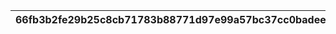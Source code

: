 |66fb3b2fe29b25c8cb71783b88771d97e99a57bc37cc0badee8cb412c156431b|7bff3163a7050dfaa31a884b9480189df59029dc8f7234fdb58a729514c346ea|8c2e8d870f1b4482be3bf1589d89e88c741379facd028c95bb98b42f76179075|8ea7c2e52b2d60652953f3b20fbca6f1798ff1b63c23d13d3d51067c88c1065b|9b1fd13cfb89ea88b6dd4385ed3af34244b80527367dfc8a3ada84868b5e476f|f7fd3db193b894c74857f93c74306442a6a958d3c62c61608fad4902d742654d|ea997cd5c11439691bbd9eaebbd350419ed1c524c6ea70593646d46c26b22cd9|6c5cc2c6dccf25d37aee0c9f2ed346422d1430ab4d8701a3fe189a6efae43ee2|e66ebe45fc4785e1d5aaabebdb4e78e2dbe63f0f5caa739f8d27bcc04262d393|704addb8dec7aa43aac9ae361b4c4917d64b70e914741d8c572b238d8cf5e177|3e751463adbe3976e7967f967d0d9aff76b408ef690709ef67d79009b6defcf2|f9b85eae39a8c1e69140ccabf760c6d122db43d1d9c24884dba0c7a50158099c|ebdbc28e027c333c66b30fc56ba9af50e5760ce0633ef2035be573bfcdccd0b3|3b70491df39e1b2eb4db5159ddc05e2f6ee7dd9179b9490f334e545c73b5cb77|41fba779bb72e10e1400ebafbdc1a503b56c9d194f69376dda12135a1bde84c2|1cc7efae2b4bddbc35022af7cb9da7625ebbc4c8a6fd7a6fefaf8595a5d63f53|bfab2ae2dc4a5de46a2fffdbbcadb4ac284084416cbf70fd952dd2521b7fddfe|02d8d640c40b7f34ecb348bdf4784b1369fa735d71aeb4ccb05b367b9cdeda27|
| --- | --- | --- | --- | --- | --- | --- | --- | --- | --- | --- | --- | --- | --- | --- | --- | --- | --- |
